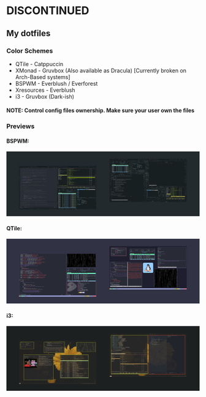 # DISCONTINUED

## My dotfiles

### Color Schemes

- QTile		- Catppuccin
- XMonad	- Gruvbox (Also available as Dracula) [Currently broken on Arch-Based systems]
- BSPWM		- Everblush / Everforest
- Xresources 	- Everblush
- i3		- Gruvbox (Dark-ish)

#### NOTE: Control config files ownership. Make sure your user own the files

### Previews

#### BSPWM:
![EverBlush](assets/artix-everblush.png)

#### QTile:
![Catppuccin](assets/gentoo-catppuccin.png)

#### i3:
![Gruvbox](assets/openbsd-gruvbox.png)
